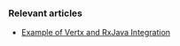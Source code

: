 ### Relevant articles
- [Example of Vertx and RxJava Integration](http://www.baeldung.com/vertx-rx-java)
